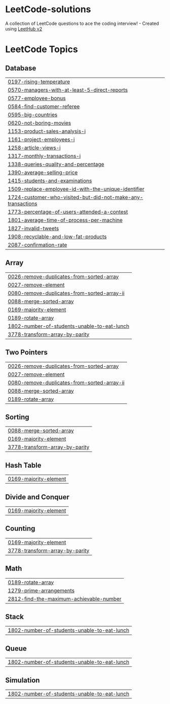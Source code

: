 # LeetCode-solutions
A collection of LeetCode questions to ace the coding interview! - Created using [LeetHub v2](https://github.com/arunbhardwaj/LeetHub-2.0)

<!---LeetCode Topics Start-->
# LeetCode Topics
## Database
|  |
| ------- |
| [0197-rising-temperature](https://github.com/HumerousFi/LeetCode-solutions/tree/master/0197-rising-temperature) |
| [0570-managers-with-at-least-5-direct-reports](https://github.com/HumerousFi/LeetCode-solutions/tree/master/0570-managers-with-at-least-5-direct-reports) |
| [0577-employee-bonus](https://github.com/HumerousFi/LeetCode-solutions/tree/master/0577-employee-bonus) |
| [0584-find-customer-referee](https://github.com/HumerousFi/LeetCode-solutions/tree/master/0584-find-customer-referee) |
| [0595-big-countries](https://github.com/HumerousFi/LeetCode-solutions/tree/master/0595-big-countries) |
| [0620-not-boring-movies](https://github.com/HumerousFi/LeetCode-solutions/tree/master/0620-not-boring-movies) |
| [1153-product-sales-analysis-i](https://github.com/HumerousFi/LeetCode-solutions/tree/master/1153-product-sales-analysis-i) |
| [1161-project-employees-i](https://github.com/HumerousFi/LeetCode-solutions/tree/master/1161-project-employees-i) |
| [1258-article-views-i](https://github.com/HumerousFi/LeetCode-solutions/tree/master/1258-article-views-i) |
| [1317-monthly-transactions-i](https://github.com/HumerousFi/LeetCode-solutions/tree/master/1317-monthly-transactions-i) |
| [1338-queries-quality-and-percentage](https://github.com/HumerousFi/LeetCode-solutions/tree/master/1338-queries-quality-and-percentage) |
| [1390-average-selling-price](https://github.com/HumerousFi/LeetCode-solutions/tree/master/1390-average-selling-price) |
| [1415-students-and-examinations](https://github.com/HumerousFi/LeetCode-solutions/tree/master/1415-students-and-examinations) |
| [1509-replace-employee-id-with-the-unique-identifier](https://github.com/HumerousFi/LeetCode-solutions/tree/master/1509-replace-employee-id-with-the-unique-identifier) |
| [1724-customer-who-visited-but-did-not-make-any-transactions](https://github.com/HumerousFi/LeetCode-solutions/tree/master/1724-customer-who-visited-but-did-not-make-any-transactions) |
| [1773-percentage-of-users-attended-a-contest](https://github.com/HumerousFi/LeetCode-solutions/tree/master/1773-percentage-of-users-attended-a-contest) |
| [1801-average-time-of-process-per-machine](https://github.com/HumerousFi/LeetCode-solutions/tree/master/1801-average-time-of-process-per-machine) |
| [1827-invalid-tweets](https://github.com/HumerousFi/LeetCode-solutions/tree/master/1827-invalid-tweets) |
| [1908-recyclable-and-low-fat-products](https://github.com/HumerousFi/LeetCode-solutions/tree/master/1908-recyclable-and-low-fat-products) |
| [2087-confirmation-rate](https://github.com/HumerousFi/LeetCode-solutions/tree/master/2087-confirmation-rate) |
## Array
|  |
| ------- |
| [0026-remove-duplicates-from-sorted-array](https://github.com/HumerousFi/LeetCode-solutions/tree/master/0026-remove-duplicates-from-sorted-array) |
| [0027-remove-element](https://github.com/HumerousFi/LeetCode-solutions/tree/master/0027-remove-element) |
| [0080-remove-duplicates-from-sorted-array-ii](https://github.com/HumerousFi/LeetCode-solutions/tree/master/0080-remove-duplicates-from-sorted-array-ii) |
| [0088-merge-sorted-array](https://github.com/HumerousFi/LeetCode-solutions/tree/master/0088-merge-sorted-array) |
| [0169-majority-element](https://github.com/HumerousFi/LeetCode-solutions/tree/master/0169-majority-element) |
| [0189-rotate-array](https://github.com/HumerousFi/LeetCode-solutions/tree/master/0189-rotate-array) |
| [1802-number-of-students-unable-to-eat-lunch](https://github.com/HumerousFi/LeetCode-solutions/tree/master/1802-number-of-students-unable-to-eat-lunch) |
| [3778-transform-array-by-parity](https://github.com/HumerousFi/LeetCode-solutions/tree/master/3778-transform-array-by-parity) |
## Two Pointers
|  |
| ------- |
| [0026-remove-duplicates-from-sorted-array](https://github.com/HumerousFi/LeetCode-solutions/tree/master/0026-remove-duplicates-from-sorted-array) |
| [0027-remove-element](https://github.com/HumerousFi/LeetCode-solutions/tree/master/0027-remove-element) |
| [0080-remove-duplicates-from-sorted-array-ii](https://github.com/HumerousFi/LeetCode-solutions/tree/master/0080-remove-duplicates-from-sorted-array-ii) |
| [0088-merge-sorted-array](https://github.com/HumerousFi/LeetCode-solutions/tree/master/0088-merge-sorted-array) |
| [0189-rotate-array](https://github.com/HumerousFi/LeetCode-solutions/tree/master/0189-rotate-array) |
## Sorting
|  |
| ------- |
| [0088-merge-sorted-array](https://github.com/HumerousFi/LeetCode-solutions/tree/master/0088-merge-sorted-array) |
| [0169-majority-element](https://github.com/HumerousFi/LeetCode-solutions/tree/master/0169-majority-element) |
| [3778-transform-array-by-parity](https://github.com/HumerousFi/LeetCode-solutions/tree/master/3778-transform-array-by-parity) |
## Hash Table
|  |
| ------- |
| [0169-majority-element](https://github.com/HumerousFi/LeetCode-solutions/tree/master/0169-majority-element) |
## Divide and Conquer
|  |
| ------- |
| [0169-majority-element](https://github.com/HumerousFi/LeetCode-solutions/tree/master/0169-majority-element) |
## Counting
|  |
| ------- |
| [0169-majority-element](https://github.com/HumerousFi/LeetCode-solutions/tree/master/0169-majority-element) |
| [3778-transform-array-by-parity](https://github.com/HumerousFi/LeetCode-solutions/tree/master/3778-transform-array-by-parity) |
## Math
|  |
| ------- |
| [0189-rotate-array](https://github.com/HumerousFi/LeetCode-solutions/tree/master/0189-rotate-array) |
| [1279-prime-arrangements](https://github.com/HumerousFi/LeetCode-solutions/tree/master/1279-prime-arrangements) |
| [2812-find-the-maximum-achievable-number](https://github.com/HumerousFi/LeetCode-solutions/tree/master/2812-find-the-maximum-achievable-number) |
## Stack
|  |
| ------- |
| [1802-number-of-students-unable-to-eat-lunch](https://github.com/HumerousFi/LeetCode-solutions/tree/master/1802-number-of-students-unable-to-eat-lunch) |
## Queue
|  |
| ------- |
| [1802-number-of-students-unable-to-eat-lunch](https://github.com/HumerousFi/LeetCode-solutions/tree/master/1802-number-of-students-unable-to-eat-lunch) |
## Simulation
|  |
| ------- |
| [1802-number-of-students-unable-to-eat-lunch](https://github.com/HumerousFi/LeetCode-solutions/tree/master/1802-number-of-students-unable-to-eat-lunch) |
<!---LeetCode Topics End-->